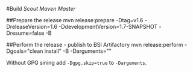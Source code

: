 #Build *Scout Maven Master*

##Prepare the release
  mvn release:prepare -Dtag=v1.6 -DreleaseVersion=1.6 -DdevelopmentVersion=1.7-SNAPSHOT -Dresume=false -B

##Perform the release - publish to BSI Artifactory
  mvn release:perform -Dgoals="clean install" -B -Darguments=""

Without GPG sining add `-Dgpg.skip=true` to `-Darguments`.
